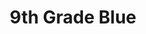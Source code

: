 ---
title: 9th Grade Blue
image: img/9th Grade Blue web.jpg
training: Wednesdays 4:30 - 5:30pm Onerahi FC
order: 3
email: "onerahifootballclub@outlook.co.nz"
coaches: Mike De Vetter & Stephanie Lomas (Manager)
---